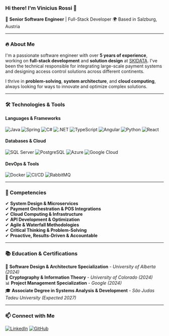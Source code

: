 ### Hi there! I'm Vinicius Rossi 👋

🚀 **Senior Software Engineer** | Full-Stack Developer 
🌍 Based in Salzburg, Austria  

---

### 🔥 About Me
I'm a passionate software engineer with over **5 years of experience**, working on **full-stack development** and **solution design** at [SKIDATA](https://www.skidata.com/). I've been the technical responsible for integrating large-scale payment systems and designing access control solutions across different continents.

I thrive in **problem-solving**, **system architecture**, and **cloud computing**, always looking for ways to innovate and optimize complex solutions.

---

### 🛠️ Technologies & Tools

#### **Languages & Frameworks**  
![Java](https://img.shields.io/badge/Java-007396?style=for-the-badge&logo=java&logoColor=white)
![Spring](https://img.shields.io/badge/Spring-6DB33F?style=for-the-badge&logo=spring&logoColor=white)
![C#](https://img.shields.io/badge/C%23-239120?style=for-the-badge&logo=c-sharp&logoColor=white)
![.NET](https://img.shields.io/badge/.NET-512BD4?style=for-the-badge&logo=dotnet&logoColor=white)
![TypeScript](https://img.shields.io/badge/TypeScript-3178C6?style=for-the-badge&logo=typescript&logoColor=white)
![Angular](https://img.shields.io/badge/Angular-DD0031?style=for-the-badge&logo=angular&logoColor=white)
![Python](https://img.shields.io/badge/Python-3776AB?style=for-the-badge&logo=python&logoColor=white)
![React](https://img.shields.io/badge/React-61DAFB?style=for-the-badge&logo=react&logoColor=black)

#### **Databases & Cloud**  
![SQL Server](https://img.shields.io/badge/SQL%20Server-CC2927?style=for-the-badge&logo=microsoft-sql-server&logoColor=white)
![PostgreSQL](https://img.shields.io/badge/PostgreSQL-336791?style=for-the-badge&logo=postgresql&logoColor=white)
![Azure](https://img.shields.io/badge/Azure-0078D4?style=for-the-badge&logo=microsoft-azure&logoColor=white)
![Google Cloud](https://img.shields.io/badge/Google%20Cloud-4285F4?style=for-the-badge&logo=google-cloud&logoColor=white)

#### **DevOps & Tools**  
![Docker](https://img.shields.io/badge/Docker-2496ED?style=for-the-badge&logo=docker&logoColor=white)
![CI/CD](https://img.shields.io/badge/CI/CD-000000?style=for-the-badge&logo=github-actions&logoColor=white)
![RabbitMQ](https://img.shields.io/badge/RabbitMQ-FF6600?style=for-the-badge&logo=rabbitmq&logoColor=white)

---

### 🎯 Competencies
✔ **System Design & Microservices**  
✔ **Payment Orchestration & POS Integrations**  
✔ **Cloud Computing & Infrastructure**  
✔ **API Development & Optimization**  
✔ **Agile & Waterfall Methodologies**  
✔ **Critical Thinking & Problem-Solving**  
✔ **Proactive, Results-Driven & Accountable**  

---

### 📚 Education & Certifications
📖 **Software Design & Architecture Specialization** - *University of Alberta (2024)*  
🔐 **Cryptography & Information Theory** - *University of Colorado (2024)*  
📊 **Project Management Specialization** - *Google (2024)*  
🎓 **Associate Degree in Systems Analysis & Development** - *São Judas Tadeu University (Expected 2027)*  

---

### 📫 Connect with Me
[![LinkedIn](https://img.shields.io/badge/LinkedIn-Vinicius%20Rossi-blue?style=for-the-badge&logo=linkedin)](https://www.linkedin.com/in/vinicius-rossi-br/)
[![GitHub](https://img.shields.io/badge/GitHub-vrossi28-black?style=for-the-badge&logo=github)](https://github.com/vrossi28)

